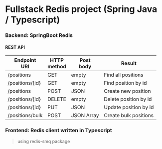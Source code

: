 # Fullstack Redis project (Spring Java / Typescript)
### Backend: SpringBoot Redis 
#### REST API

| Endpoint<br/>URI | HTTP <br/>method | Post <br/>body | Result                |
|------------------|------------------|----------------|-----------------------|
| /positions       | GET              | empty          | Find all positions    |
| /positions/{id}  | GET              | empty          | Find position by id   |
| /positions       | POST             | JSON           | Create new position   |
| /positions/{id}  | DELETE           | empty          | Delete position by id |
| /positions/{id}  | PUT              | JSON           | Update position by id |
| /positions/bulk  | POST             | JSON Array     | Create bulk positions |

### Frontend: Redis client written in Typescript
> using redis-smq package